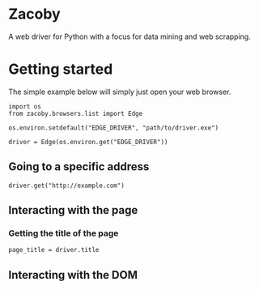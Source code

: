 # Zacoby

A web driver for Python with a focus for data mining and web scrapping.

# Getting started

The simple example below will simply just open your web browser.

```
import os
from zacoby.browsers.list import Edge

os.environ.setdefault("EDGE_DRIVER", "path/to/driver.exe")

driver = Edge(os.environ.get("EDGE_DRIVER"))
```

## Going to a specific address

```
driver.get("http://example.com")
```

## Interacting with the page

### Getting the title of the page

```
page_title = driver.title
```

## Interacting with the DOM


